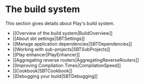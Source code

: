 <!--- Copyright (C) 2009-2016 Lightbend Inc. <https://www.lightbend.com> -->
# The build system

This section gives details about Play's build system.

- [[Overview of the build system|BuildOverview]]
- [[About sbt settings|SBTSettings]]
- [[Manage application dependencies|SBTDependencies]]
- [[Working with sub-projects|SBTSubProjects]]
- [[Play enhancer|PlayEnhancer]]
- [[Aggregating reverse routers|AggregatingReverseRouters]]
- [[Improving Compilation Times|CompilationSpeed]]
- [[Cookbook|SBTCookbook]]
- [[Debugging your build|SBTDebugging]]
